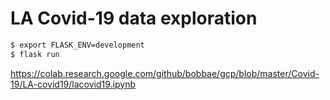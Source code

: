 # LA Covid-19 data exploration

```bash
$ export FLASK_ENV=development
$ flask run
```

https://colab.research.google.com/github/bobbae/gcp/blob/master/Covid-19/LA-covid19/lacovid19.ipynb
